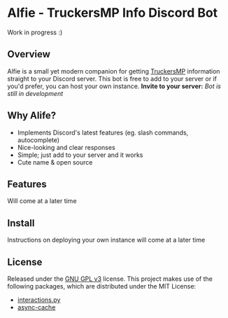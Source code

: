# Alfie - TruckersMP Info Discord Bot
Work in progress :)

## Overview
Alfie is a small yet modern companion for getting [TruckersMP](https://truckersmp.com/) information straight to your Discord server. 
This bot is free to add to your server or if you'd prefer, you can host your own instance.
**Invite to your server:** *Bot is still in development*

## Why Alife?
- Implements Discord's latest features (eg. slash commands, autocomplete)
- Nice-looking and clear responses
- Simple; just add to your server and it works
- Cute name & open source

## Features
Will come at a later time

## Install
Instructions on deploying your own instance will come at a later time

## License
Released under the [GNU GPL v3](https://www.gnu.org/licenses/gpl-3.0.en.html) license.
This project makes use of the following packages, which are distributed under the MIT License:
- [interactions.py](https://github.com/goverfl0w/interactions.py)
- [async-cache](https://github.com/iamsinghrajat/async-cache)
